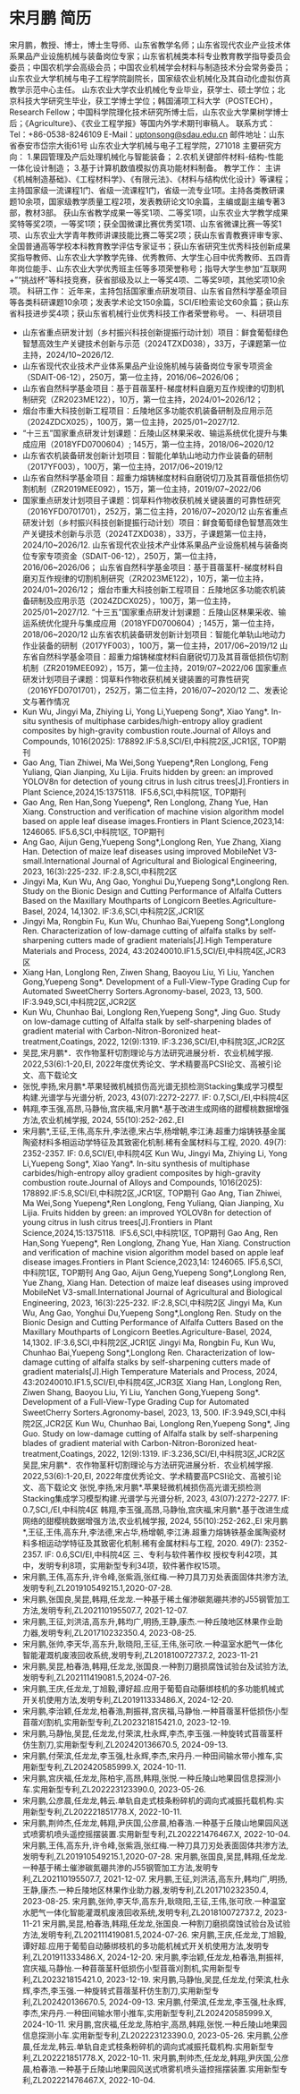 # 宋月鹏 简历
宋月鹏，教授、博士，博士生导师、山东省教学名师；山东省现代农业产业技术体系果品产业设施机械与装备岗位专家；山东省机械类本科专业教育教学指导委员会委员；中国农机学会高级会员；中国农业机械学会材料与制造技术分会常务委员；山东农业大学机械与电子工程学院副院长，国家级农业机械化及其自动化虚拟仿真教学示范中心主任。
山东农业大学农业机械化专业毕业，获学士、硕士学位；北京科技大学研究生毕业，获工学博士学位；韩国浦项工科大学（POSTECH），Research Fellow；中国科学院理化技术研究所博士后，山东农业大学果树学博士后；《Agriculture》、《农业工程学报》等国内外学术期刊审稿人。
联系方式：
Tel：+86-0538-8246109
E-Mail：uptonsong@sdau.edu.cn
邮件地址：山东省泰安市岱宗大街61号 山东农业大学机械与电子工程学院，271018
主要研究方向：
1.果园管理及产后处理机械化与智能装备；
2.农机关键部件材料-结构-性能一体化设计制造；
3.基于计算机数值模拟仿真功能材料制备。
教学工作：
主讲《机械制造基础》、《工程材料学》、《有限元法》、《材料与结构优化设计》等课程；
主持国家级一流课程1门、省级一流课程1门，省级一流专业1项。主持各类教研课题10余项，国家级教学质量工程2项，发表教研论文10余篇，主编或副主编专著3部，教材3部。
获山东省教学成果一等奖1项、二等奖1项，山东农业大学教学成果奖特等奖2项，一等奖1项；获全国微课比赛优秀奖1项、山东省微课比赛一等奖1项、山东农业大学青年教师讲课技能比赛二等奖2项；获山东省青教赛评审专家、全国普通高等学校本科教育教学评估专家证书；获山东省研究生优秀科技创新成果奖指导教师、山东农业大学教学先锋、优秀教师、大学生心目中优秀教师、五四青年岗位能手、山东农业大学优秀班主任等多项荣誉称号；指导大学生参加“互联网+”“挑战杯”等科技竞赛，获省部级及以上一等奖4项、二等奖9项，其他奖项10余项。
科研工作：
近年来，主持包括国家重点研发项目、山东省自然科学基金项目等各类科研课题10余项；发表学术论文150余篇，SCI/EI检索论文60余篇；获山东省科技进步奖4项；获山东省机械行业优秀科技工作者荣誉称号。
一、科研项目
- 山东省重点研发计划（乡村振兴科技创新提振行动计划）项目：鲜食葡萄绿色智慧高效生产关键技术创新与示范（2024TZXD038），33万，子课题第一位主持，2024/10~2026/12.
- 山东省现代农业技术产业体系果品产业设施机械与装备岗位专家专项资金（SDAIT-06-12），250万，第一位主持，2016/06~2026/06；
- 山东省自然科学基金项目：基于苜蓿茎秆-梯度材料自磨刃互作规律的切割机制研究（ZR2023ME122），10万，第一位主持，2024/01~2026/12；
- 烟台市重大科技创新工程项目：丘陵地区多功能农机装备研制及应用示范（2024ZDCX025），100万，第一位主持，2025/01~2027/12.
- “十三五”国家重点研发计划课题：丘陵山区林果采收、输运系统优化提升与集成应用（2018YFD0700604）; 145万，第一位主持，2018/06~2020/12
- 山东省农机装备研发创新计划项目：智能化单轨山地动力作业装备的研制（2017YF003），100万，第一位主持，2017/06~2019/12
- 山东省自然科学基金项目：超重力熔铸梯度材料自磨锐切刀及其苜蓿低损伤切割机制（ZR2019MEE092），15万，第一位主持，2019/07~2022/06
- 国家重点研发计划项目子课题：饲草料作物收获机械关键装置的可靠性研究（2016YFD0701701），252万，第二位主持，2016/07~2020/12
山东省重点研发计划（乡村振兴科技创新提振行动计划）项目：鲜食葡萄绿色智慧高效生产关键技术创新与示范（2024TZXD038），33万，子课题第一位主持，2024/10~2026/12.
山东省现代农业技术产业体系果品产业设施机械与装备岗位专家专项资金（SDAIT-06-12），250万，第一位主持，2016/06~2026/06；
山东省自然科学基金项目：基于苜蓿茎秆-梯度材料自磨刃互作规律的切割机制研究（ZR2023ME122），10万，第一位主持，2024/01~2026/12；
烟台市重大科技创新工程项目：丘陵地区多功能农机装备研制及应用示范（2024ZDCX025），100万，第一位主持，2025/01~2027/12.
“十三五”国家重点研发计划课题：丘陵山区林果采收、输运系统优化提升与集成应用（2018YFD0700604）; 145万，第一位主持，2018/06~2020/12
山东省农机装备研发创新计划项目：智能化单轨山地动力作业装备的研制（2017YF003），100万，第一位主持，2017/06~2019/12
山东省自然科学基金项目：超重力熔铸梯度材料自磨锐切刀及其苜蓿低损伤切割机制（ZR2019MEE092），15万，第一位主持，2019/07~2022/06
国家重点研发计划项目子课题：饲草料作物收获机械关键装置的可靠性研究（2016YFD0701701），252万，第二位主持，2016/07~2020/12
二、发表论文与著作情况
- Kun Wu, Jingyi Ma, Zhiying Li, Yong Li,Yuepeng Song*, Xiao Yang*. In-situ synthesis of multiphase carbides/high-entropy alloy gradient composites by high-gravity combustion route.Journal of Alloys and Compounds, 1016(2025): 178892.IF:5.8,SCI/EI,中科院2区,JCR1区, TOP期刊
- Gao Ang, Tian Zhiwei, Ma Wei,Song Yuepeng*,Ren Longlong, Feng Yuliang, Qian Jianping, Xu Lijia. Fruits hidden by green: an improved YOLOV8n for detection of young citrus in lush citrus trees[J].Frontiers in Plant Science,2024,15:1375118.  IF5.6,SCI,中科院1区, TOP期刊
- Gao Ang, Ren Han,Song Yuepeng*, Ren Longlong, Zhang Yue, Han Xiang. Construction and verification of machine vision algorithm model based on apple leaf disease images.Frontiers in Plant Science,2023,14: 1246065. IF5.6,SCI,中科院1区, TOP期刊
- Ang Gao, Aijun Geng,Yuepeng Song*,Longlong Ren, Yue Zhang, Xiang Han. Detection of maize leaf diseases using improved MobileNet V3-small.International Journal of Agricultural and Biological Engineering, 2023, 16(3):225-232. IF:2.8,SCI,中科院2区
- Jingyi Ma, Kun Wu, Ang Gao, Yonghui Du,Yuepeng Song*,Longlong Ren. Study on the Bionic Design and Cutting Performance of Alfalfa Cutters Based on the Maxillary Mouthparts of Longicorn Beetles.Agriculture-Basel, 2024, 14,1302. IF:3.6,SCI,中科院2区,JCR1区
- Jingyi Ma, Rongbin Fu, Kun Wu, Chunhao Bai,Yuepeng Song*,Longlong Ren. Characterization of low-damage cutting of alfalfa stalks by self-sharpening cutters made of gradient materials[J].High Temperature Materials and Process, 2024, 43:20240010.IF1.5,SCI/EI,中科院4区,JCR3区
- Xiang Han, Longlong Ren, Ziwen Shang, Baoyou Liu, Yi Liu, Yanchen Gong,Yuepeng Song*. Development of a Full-View-Type Grading Cup for Automated SweetCherry Sorters.Agronomy-basel, 2023, 13, 500. IF:3.949,SCI,中科院2区,JCR2区
- Kun Wu, Chunhao Bai, Longlong Ren,Yuepeng Song*, Jing Guo. Study on low-damage cutting of Alfalfa stalk by self-sharpening blades of gradient material with Carbon-Nitron-Boronized heat-treatment,Coatings, 2022, 12(9):1319. IF:3.236,SCI/EI,中科院3区,JCR2区
- 吴昆,宋月鹏*．农作物茎秆切割理论与方法研究进展分析．农业机械学报. 2022,53(6):1-20,EI, 2022年度优秀论文、学术精要高PCSI论文、高被引论文、高下载论文
- 张悦,李扬,宋月鹏*.苹果轻微机械损伤高光谱无损检测Stacking集成学习模型构建.光谱学与光谱分析, 2023, 43(07):2272-2277. IF: 0.7,SCI,/EI,中科院4区
- 韩翔,李玉强,高昂,马静怡,宫庆福,宋月鹏*.基于改进生成网络的甜樱桃数据增强方法,农业机械学报, 2024, 55(10):252-262.,EI
- 宋月鹏*,王征,王伟,高东升,李法德,宋占华,杨增朝,李江涛.超重力熔铸铁基金属陶瓷材料多相运动学特征及其致密化机制.稀有金属材料与工程, 2020. 49(7): 2352-2357. IF: 0.6,SCI/EI,中科院4区
Kun Wu, Jingyi Ma, Zhiying Li, Yong Li,Yuepeng Song*, Xiao Yang*. In-situ synthesis of multiphase carbides/high-entropy alloy gradient composites by high-gravity combustion route.Journal of Alloys and Compounds, 1016(2025): 178892.IF:5.8,SCI/EI,中科院2区,JCR1区, TOP期刊
Gao Ang, Tian Zhiwei, Ma Wei,Song Yuepeng*,Ren Longlong, Feng Yuliang, Qian Jianping, Xu Lijia. Fruits hidden by green: an improved YOLOV8n for detection of young citrus in lush citrus trees[J].Frontiers in Plant Science,2024,15:1375118.  IF5.6,SCI,中科院1区, TOP期刊
Gao Ang, Ren Han,Song Yuepeng*, Ren Longlong, Zhang Yue, Han Xiang. Construction and verification of machine vision algorithm model based on apple leaf disease images.Frontiers in Plant Science,2023,14: 1246065. IF5.6,SCI,中科院1区, TOP期刊
Ang Gao, Aijun Geng,Yuepeng Song*,Longlong Ren, Yue Zhang, Xiang Han. Detection of maize leaf diseases using improved MobileNet V3-small.International Journal of Agricultural and Biological Engineering, 2023, 16(3):225-232. IF:2.8,SCI,中科院2区
Jingyi Ma, Kun Wu, Ang Gao, Yonghui Du,Yuepeng Song*,Longlong Ren. Study on the Bionic Design and Cutting Performance of Alfalfa Cutters Based on the Maxillary Mouthparts of Longicorn Beetles.Agriculture-Basel, 2024, 14,1302. IF:3.6,SCI,中科院2区,JCR1区
Jingyi Ma, Rongbin Fu, Kun Wu, Chunhao Bai,Yuepeng Song*,Longlong Ren. Characterization of low-damage cutting of alfalfa stalks by self-sharpening cutters made of gradient materials[J].High Temperature Materials and Process, 2024, 43:20240010.IF1.5,SCI/EI,中科院4区,JCR3区
Xiang Han, Longlong Ren, Ziwen Shang, Baoyou Liu, Yi Liu, Yanchen Gong,Yuepeng Song*. Development of a Full-View-Type Grading Cup for Automated SweetCherry Sorters.Agronomy-basel, 2023, 13, 500. IF:3.949,SCI,中科院2区,JCR2区
Kun Wu, Chunhao Bai, Longlong Ren,Yuepeng Song*, Jing Guo. Study on low-damage cutting of Alfalfa stalk by self-sharpening blades of gradient material with Carbon-Nitron-Boronized heat-treatment,Coatings, 2022, 12(9):1319. IF:3.236,SCI/EI,中科院3区,JCR2区
吴昆,宋月鹏*．农作物茎秆切割理论与方法研究进展分析．农业机械学报. 2022,53(6):1-20,EI, 2022年度优秀论文、学术精要高PCSI论文、高被引论文、高下载论文
张悦,李扬,宋月鹏*.苹果轻微机械损伤高光谱无损检测Stacking集成学习模型构建.光谱学与光谱分析, 2023, 43(07):2272-2277. IF: 0.7,SCI,/EI,中科院4区
韩翔,李玉强,高昂,马静怡,宫庆福,宋月鹏*.基于改进生成网络的甜樱桃数据增强方法,农业机械学报, 2024, 55(10):252-262.,EI
宋月鹏*,王征,王伟,高东升,李法德,宋占华,杨增朝,李江涛.超重力熔铸铁基金属陶瓷材料多相运动学特征及其致密化机制.稀有金属材料与工程, 2020. 49(7): 2352-2357. IF: 0.6,SCI/EI,中科院4区
三、专利与软件著作权
授权专利42项，其中，发明专利8项，实用新型专利34项，软件著作权15项。
- 宋月鹏,王伟,高东升,许令峰,张紫涵,张红梅.一种刀具刀刃处表面固体共渗方法,发明专利,ZL201910549215.1,2020-07-28.
- 宋月鹏,张国良,吴昆,韩翔,任龙龙.一种基于稀土催渗碳氮硼共渗的J55钢管加工方法,发明专利,ZL202110195507.7, 2021-12-07.
- 宋月鹏,王征,刘洪洁,高东升,韩均广,明扬,王静,康杰.一种丘陵地区林果作业助力器,发明专利,ZL201710232350.4, 2023-08-25.
- 宋月鹏,张帅,李天华,高东升,耿晓阳,王征,王伟,张可欣.一种温室水肥气一体化智能灌溉机废液回收系统,发明专利,ZL201810072737.2, 2023-11-21
- 宋月鹏,吴昆,柏春浩,韩翔,任龙龙,张国良.一种割刀磨损腐蚀试验台及试验方法,发明专利,ZL202111419081.5,2024-07-26.
- 宋月鹏,王庆,任龙龙,丁旭毅,谭好超.应用于葡萄自动藤绑枝机的多功能机械式开关机使用方法,发明专利,ZL201911333486.X, 2024-12-20.
- 宋月鹏,李治颖,任龙龙,柏春浩,荆振祥,宫庆福,马静怡.一种苜蓿茎秆低损伤小型苜蓿刈割机,实用新型专利,ZL202321815421.0, 2023-12-19.
- 宋月鹏,马静怡,吴昆,任龙龙,付荣滨,杜永辉,李杰,李玉强.一种旋转式苜蓿茎秆仿生割刀,实用新型专利,ZL202420136670.5, 2024-09-13.
- 宋月鹏,付荣滨,任龙龙,李玉强,杜永辉,李杰,宋丹丹.一种田间输水带小推车,实用新型专利,ZL202420585999.X, 2024-10-11.
- 宋月鹏,宫庆福,任龙龙,陈柏宇,高昂,韩翔,张悦.一种丘陵山地果园信息探测小车.实用新型专利,ZL202223123390.0, 2023-05-26.
- 宋月鹏,公彦晨,任龙龙,韩云.单轨自走式枝条粉碎机的调向式减振托载机构.实用新型专利,ZL202221851778.X, 2022-10-11.
- 宋月鹏,荆帅杰,任龙龙,韩翔,尹庆国,公彦晨,柏春浩.一种基于丘陵山地果园风送式喷雾机喷头遥控摇摆装置.实用新型专利,ZL202221476467.X, 2022-10-04.
宋月鹏,王伟,高东升,许令峰,张紫涵,张红梅.一种刀具刀刃处表面固体共渗方法,发明专利,ZL201910549215.1,2020-07-28.
宋月鹏,张国良,吴昆,韩翔,任龙龙.一种基于稀土催渗碳氮硼共渗的J55钢管加工方法,发明专利,ZL202110195507.7, 2021-12-07.
宋月鹏,王征,刘洪洁,高东升,韩均广,明扬,王静,康杰.一种丘陵地区林果作业助力器,发明专利,ZL201710232350.4, 2023-08-25.
宋月鹏,张帅,李天华,高东升,耿晓阳,王征,王伟,张可欣.一种温室水肥气一体化智能灌溉机废液回收系统,发明专利,ZL201810072737.2, 2023-11-21
宋月鹏,吴昆,柏春浩,韩翔,任龙龙,张国良.一种割刀磨损腐蚀试验台及试验方法,发明专利,ZL202111419081.5,2024-07-26.
宋月鹏,王庆,任龙龙,丁旭毅,谭好超.应用于葡萄自动藤绑枝机的多功能机械式开关机使用方法,发明专利,ZL201911333486.X, 2024-12-20.
宋月鹏,李治颖,任龙龙,柏春浩,荆振祥,宫庆福,马静怡.一种苜蓿茎秆低损伤小型苜蓿刈割机,实用新型专利,ZL202321815421.0, 2023-12-19.
宋月鹏,马静怡,吴昆,任龙龙,付荣滨,杜永辉,李杰,李玉强.一种旋转式苜蓿茎秆仿生割刀,实用新型专利,ZL202420136670.5, 2024-09-13.
宋月鹏,付荣滨,任龙龙,李玉强,杜永辉,李杰,宋丹丹.一种田间输水带小推车,实用新型专利,ZL202420585999.X, 2024-10-11.
宋月鹏,宫庆福,任龙龙,陈柏宇,高昂,韩翔,张悦.一种丘陵山地果园信息探测小车.实用新型专利,ZL202223123390.0, 2023-05-26.
宋月鹏,公彦晨,任龙龙,韩云.单轨自走式枝条粉碎机的调向式减振托载机构.实用新型专利,ZL202221851778.X, 2022-10-11.
宋月鹏,荆帅杰,任龙龙,韩翔,尹庆国,公彦晨,柏春浩.一种基于丘陵山地果园风送式喷雾机喷头遥控摇摆装置.实用新型专利,ZL202221476467.X, 2022-10-04.
